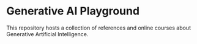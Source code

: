 # Generative AI Playground

This repository hosts a collection of references and online courses about Generative Artificial Intelligence.